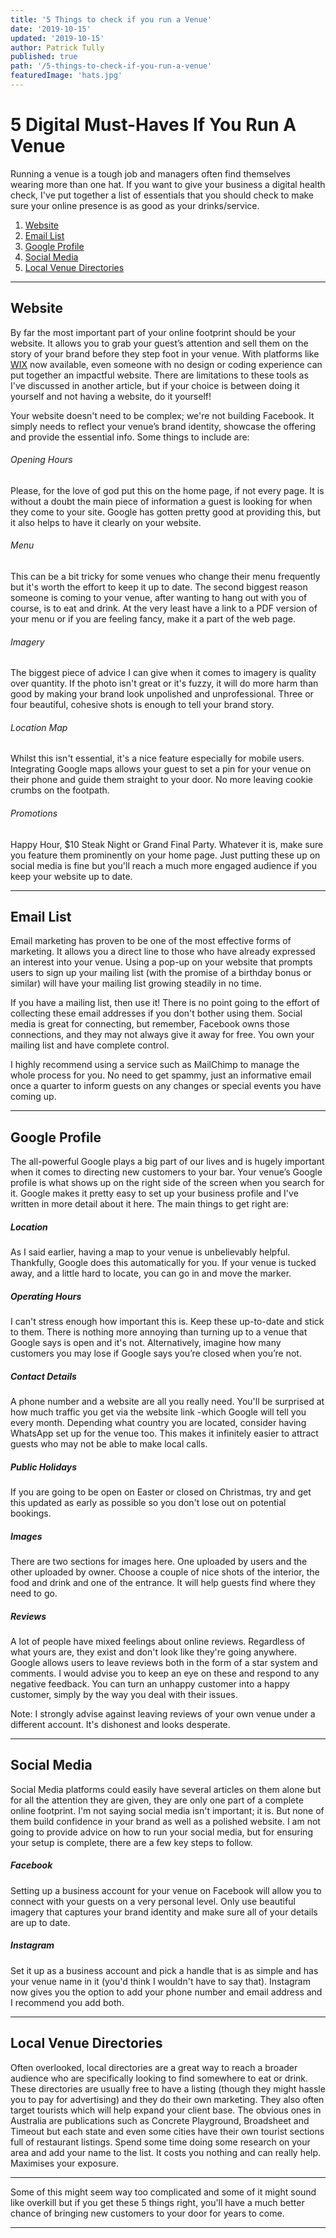 ```yaml
---
title: '5 Things to check if you run a Venue'
date: '2019-10-15'
updated: '2019-10-15'
author: Patrick Tully
published: true
path: '/5-things-to-check-if-you-run-a-venue'
featuredImage: 'hats.jpg'
---
```

# 5 Digital Must-Haves If You Run A Venue 
 
Running a venue is a tough job and managers often find themselves wearing more than one hat. If you want to give your business a digital health check, I've put together a list of essentials that you should check to make sure your online presence is as good as your drinks/service.

1.	[Website](#website)
1.	[Email List](#email-list)
1.	[Google Profile](#google-profile)
1.	[Social Media](#social-media)
1.	[Local Venue Directories](#local-venue-directories)

---
 
## Website

By far the most important part of your online footprint should be your website. It allows you to grab your guest’s attention and sell them on the story of your brand before they step foot in your venue.  With platforms like [WIX](http://wixstats.com/?a=30979&c=124&s1=daiquiri-digital) now available, even someone with no design or coding experience can put together an impactful website. There are limitations to these tools as I've discussed in another article, but if your choice is between doing it yourself and not having a website, do it yourself!

Your website doesn't need to be complex; we're not building Facebook. It simply needs to reflect your venue’s brand identity, showcase the offering and provide the essential info. Some things to include are:

###### Opening Hours

Please, for the love of god put this on the home page, if not every page. It is without a doubt the main piece of information a guest is looking for when they come to your site. Google has gotten pretty good at providing this, but it also helps to have it clearly on your website.

###### Menu

This can be a bit tricky for some venues who change their menu frequently but it's worth the effort to keep it up to date. The second biggest reason someone is coming to your venue, after wanting to hang out with you of course, is to eat and drink. At the very least have a link to a PDF version of your menu or if you are feeling fancy, make it a part of the web page.

###### Imagery

The biggest piece of advice I can give when it comes to imagery is quality over quantity. If the photo isn't great or it's fuzzy, it will do more harm than good by making your brand look unpolished and unprofessional. Three or four beautiful, cohesive shots is enough to tell your brand story.

###### Location Map

Whilst this isn't essential, it's a nice feature especially for mobile users. Integrating Google maps allows your guest to set a pin for your venue on their phone and guide them straight to your door. No more leaving cookie crumbs on the footpath.

###### Promotions

Happy Hour, $10 Steak Night or Grand Final Party. Whatever it is, make sure you feature them prominently on your home page. Just putting these up on social media is fine but you'll reach a much more engaged audience if you keep your website up to date.

---
 
## Email List
Email marketing has proven to be one of the most effective forms of marketing.  It allows you a direct line to those who have already expressed an interest into your venue.  Using a pop-up on your website that prompts users to sign up your mailing list (with the promise of a birthday bonus or similar) will have your mailing list growing steadily in no time.

If you have a mailing list, then use it! There is no point going to the effort of collecting these email addresses if you don't bother using them.  Social media is great for connecting, but remember, Facebook owns those connections, and they may not always give it away for free.  You own your mailing list and have complete control.

I highly recommend using a service such as MailChimp to manage the whole process for you. No need to get spammy, just an informative email once a quarter to inform guests on any changes or special events you have coming up.

---
 
## Google Profile
The all-powerful Google plays a big part of our lives and is hugely important when it comes to directing new customers to your bar. Your venue’s Google profile is what shows up on the right side of the screen when you search for it. Google makes it pretty easy to set up your business profile and I've written in more detail about it here. The main things to get right are:

##### Location

As I said earlier, having a map to your venue is unbelievably helpful. Thankfully, Google does this automatically for you. If your venue is tucked away, and a little hard to locate, you can go in and move the marker.

##### Operating Hours

I can't stress enough how important this is. Keep these up-to-date and stick to them. There is nothing more annoying than turning up to a venue that Google says is open and it's not.  Alternatively, imagine how many customers you may lose if Google says you’re closed when you’re not.

##### Contact Details

A phone number and a website are all you really need. You'll be surprised at how much traffic you get via the website link -which Google will tell you every month. Depending what country you are located, consider having WhatsApp set up for the venue too.  This makes it infinitely easier to attract guests who may not be able to make local calls.

##### Public Holidays 

If you are going to be open on Easter or closed on Christmas, try and get this updated as early as possible so you don't lose out on potential bookings.

##### Images

There are two sections for images here. One uploaded by users and the other uploaded by owner. Choose a couple of nice shots of the interior, the food and drink and one of the entrance. It will help guests find where they need to go.

##### Reviews

A lot of people have mixed feelings about online reviews. Regardless of what yours are, they exist and don't look like they're going anywhere. Google allows users to leave reviews both in the form of a star system and comments. I would advise you to keep an eye on these and respond to any negative feedback.  You can turn an unhappy customer into a happy customer, simply by the way you deal with their issues.

Note: I strongly advise against leaving reviews of your own venue under a different account. It's dishonest and looks desperate.

---
 
## Social Media
Social Media platforms could easily have several articles on them alone but for all the attention they are given, they are only one part of a complete online footprint.
I'm not saying social media isn't important; it is. But none of them build confidence in your brand as well as a polished website.
I am not going to provide advice on how to run your social media, but for ensuring your setup is complete, there are a few key steps to follow.

##### Facebook

Setting up a business account for your venue on Facebook will allow you to connect with your guests on a very personal level. Only use beautiful imagery that captures your brand identity and make sure all of your details are up to date.

##### Instagram

Set it up as a business account and pick a handle that is as simple and has your venue name in it (you'd think I wouldn't have to say that).
Instagram now gives you the option to add your phone number and email address and I recommend you add both. 

---

## Local Venue Directories
Often overlooked, local directories are a great way to reach a broader audience who are specifically looking to find somewhere to eat or drink. These directories are usually free to have a listing (though they might hassle you to pay for advertising) and they do their own marketing. They also often target tourists which will help expand your client base.
The obvious ones in Australia are publications such as Concrete Playground, Broadsheet and Timeout but each state and even some cities have their own tourist sections full of restaurant listings.
Spend some time doing some research on your area and add your name to the list. It costs you nothing and can really help. Maximises your exposure.

---
 
Some of this might seem way too complicated and some of it might sound like overkill but if you get these 5 things right, you'll have a much better chance of bringing new customers to your door for years to come.

---

